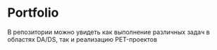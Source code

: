 # Portfolio

В репозитории можно увидеть как выполнение различных задач в областях DA/DS, так и реализацию PET-проектов
